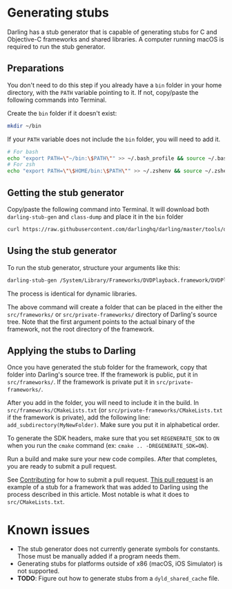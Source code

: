 # Generating stubs

Darling has a stub generator that is capable of generating stubs for C and
Objective-C frameworks and shared libraries. A computer running macOS is
required to run the stub generator.

## Preparations

You don't need to do this step if you already have a `bin` folder in your home
directory, with the `PATH` variable pointing to it. If not, copy/paste the
following commands into Terminal.

Create the `bin` folder if it doesn't exist:

```bash
mkdir ~/bin
```

If your `PATH` variable does not include the `bin` folder, you will need to add it.

```bash
# For bash
echo "export PATH=\"~/bin:\$PATH\"" >> ~/.bash_profile && source ~/.bash_profile
# For zsh
echo "export PATH=\"\$HOME/bin:\$PATH\"" >> ~/.zshenv && source ~/.zshenv
```

## Getting the stub generator

Copy/paste the following command into Terminal. It will download both
`darling-stub-gen` and `class-dump` and place it in the `bin` folder

```bash
curl https://raw.githubusercontent.com/darlinghq/darling/master/tools/darling-stub-gen -o ~/bin/darling-stub-gen && chmod +x ~/bin/darling-stub-gen && curl https://github.com/darlinghq/class-dump/releases/download/mojave/class-dump -L -o ~/bin/class-dump && chmod +x ~/bin/class-dump
```

## Using the stub generator

To run the stub generator, structure your arguments like this:

```bash
darling-stub-gen /System/Library/Frameworks/DVDPlayback.framework/DVDPlayback DVDPlayback
```

The process is identical for dynamic libraries.

The above command will create a folder that can be placed in the either the
`src/frameworks/` or `src/private-frameworks/` directory of Darling's source tree. Note that the first argument points to the actual binary
of the framework, not the root directory of the framework.

## Applying the stubs to Darling

Once you have generated the stub folder for the framework, copy that folder into
Darling's source tree. If the framework is public, put it in `src/frameworks/`. If the framework is private put it in `src/private-frameworks/`.

After you add in the folder, you will need to include it in the  build. In
`src/frameworks/CMakeLists.txt` (or `src/private-frameworks/CMakeLists.txt` if the framework is private),
 add the following line: `add_subdirectory(MyNewFolder)`. Make sure you put it in alphabetical order.

To generate the SDK headers, make sure that you set `REGENERATE_SDK` to `ON` when you run the `cmake` command (ex: `cmake .. -DREGENERATE_SDK=ON`).

Run a build and make sure your new code compiles. After that completes, you are
ready to submit a pull request.

See [Contributing](index.md) for how to submit a pull request. [This
pull request](https://github.com/darlinghq/darling/pull/1199/files)
is an example of a stub for a framework that was added to Darling using the
process described in this article. Most notable is what it does to
`src/CMakeLists.txt`.

# Known issues

* The stub generator does not currently generate symbols for constants. Those
  must be manually added if a program needs them.
* Generating stubs for platforms outside of x86 (macOS, iOS Simulator) is not
  supported.
* **TODO**: Figure out how to generate stubs from a `dyld_shared_cache` file.
